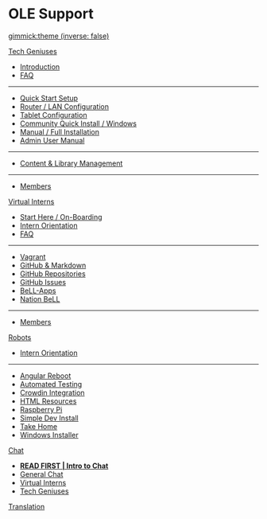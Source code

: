 <!-- Name of your wiki // Do NOT remove the leading `#` character.  -->

<!-- See additional notes below -->

# OLE Support

[gimmick:theme (inverse: false)](bootstrap)

[Tech Geniuses]() <!-- Tech Geniuses Program -->

  * [Introduction](pages/techgenius/tg-introduction.md)
  * [FAQ](pages/techgenius/tg-faq.md) <!-- This tg-faq.md needs to be written -->
  - - - -
  * [Quick Start Setup](pages/techgenius/tg-hardware-setup.md)
  * [Router / LAN Configuration](pages/techgenius/tg-router-config.md)
  * [Tablet Configuration](pages/techgenius/tg-tablet-config.md)
  * [Community Quick Install / Windows](pages/techgenius/tg-windows-install.md)
  * [Manual / Full Installation](pages/techgenius/tg-installation.md)
  * [Admin User Manual](pages/techgenius/tg-planet-user-manual.md)
- - - -
  * [Content & Library Management](pages/techgenius/tg-library-management.md)
  - - - -
  * [Members](pages/techgenius/tg-team.md)

[Virtual Interns]() <!-- Intern Program -->

  * [Start Here / On-Boarding](pages/vi/vi-first-steps.md)
  * [Intern Orientation](pages/vi/vi-intern-orientation.md)
  * [FAQ](pages/vi/vi-faq.md)
  - - - -
  * [Vagrant](pages/vi/vi-vagrant.md)
  * [GitHub & Markdown](pages/vi/vi-github-and-markdown.md)
  * [GitHub Repositories](pages/vi/vi-github-and-repositories.md)
  * [GitHub Issues](pages/vi/vi-github-issues.md)
  * [BeLL-Apps](pages/vi/vi-bellapps.md)
  * [Nation BeLL](pages/vi/vi-nation.md)
  - - - -
  * [Members](pages/vi/vi-team.md)

[Robots]() <!-- Moonshot Programs -->

  * [Intern Orientation](pages/robots/rbts-intern-orientation.md)
  - - - -
  * [Angular Reboot](pages/robots/rbts-angular.md)
  * [Automated Testing](pages/robots/rbts-automated-testing.md)
  * [Crowdin Integration](pages/robots/rbts-crowdin-integration.md)
  * [HTML Resources](pages/robots/rbts-html-resources.md)
  * [Raspberry Pi](pages/robots/rbts-raspberry-pi.md)
  * [Simple Dev Install](pages/robots/rbts-simple-install.md)
  * [Take Home](pages/robots/rbts-takehome.md)
  * [Windows Installer](pages/robots/rbts-inno-project.md)

[Chat]()

  * [**READ FIRST | Intro to Chat**](pages/vi/vi-chat.md)
  * [General Chat](https://gitter.im/open-learning-exchange/chat)
  * [Virtual Interns](https://gitter.im/open-learning-exchange/interns)
  * [Tech Geniuses](https://gitter.im/open-learning-exchange/techgenius)

[Translation](https://crowdin.com/project/open-learning-exchange/invite)

<!-- Default theme (Read: http://dynalon.github.io/mdwiki/#!customizing.md#Theme_chooser)  -->

<!-- Navigation (Read: http://dynalon.github.io/mdwiki/#!quickstart.md#Adding_a_navigation)  

A more complex navigation example:

[Menu Item 1](

  * # SubMenu Heading 1
  * [SubMenu Item 1](pages/subitem1.md)
  * [SubMenu Item 2](pages/subitem2.md)
  - - - -
  * # SubMenu Heading 2
  * [SubMenu Item 3](pages/subitem3.md)
  - - - -
  * # SubMenu Heading 3
  * [SubMenu Item 3](pages/subitem3.md)

[Menu Item 2](pages/item2.md)

[Menu Item 3](pages/item3.md) -->